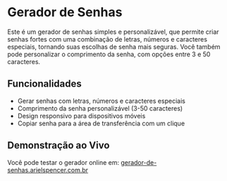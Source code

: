 # Gerador de Senhas

Este é um gerador de senhas simples e personalizável, que permite criar senhas fortes com uma combinação de letras, números e caracteres especiais, tornando suas escolhas de senha mais seguras. Você também pode personalizar o comprimento da senha, com opções entre 3 e 50 caracteres.

## Funcionalidades
- Gerar senhas com letras, números e caracteres especiais
- Comprimento da senha personalizável (3-50 caracteres)
- Design responsivo para dispositivos móveis
- Copiar senha para a área de transferência com um clique

## Demonstração ao Vivo
Você pode testar o gerador online em: [gerador-de-senhas.arielspencer.com.br](https://gerador-de-senhas.arielspencer.com.br/)
